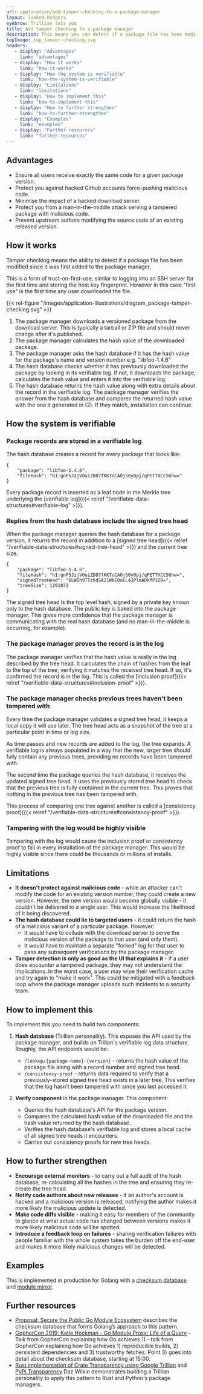 ```yaml
---
url: application/add-tamper-checking-to-a-package-manager
layout: linked-headers
eyebrow: Trillian lets you
title: Add tamper checking to a package manager
description: This means you can detect if a package file has been modified since it was first added to the package manager.
topImage: top_tamper-checking.svg
headers:
   - display: "Advantages"
     link: "advantages"
   - display: "How it works"
     link: "how-it-works"
   - display: "How the system is verifiable"
     link: "how-the-system-is-verifiable"
   - display: "Limitations"
     link: "limitations"
   - display: "How to implement this"
     link: "how-to-implement-this"
   - display: "How to further strengthen"
     link: "how-to-further-strengthen"
   - display: "Examples"
     link: "examples"
   - display: "Further resources"
     link: "further-resources"
---
```


## Advantages

<div class="font-google font-medium">

* Ensure all users receive exactly the same code for a given package version.
* Protect you against hacked Github accounts force-pushing malicious code.
* Minimise the impact of a hacked download server.
* Protect you from a man-in-the-middle attack serving a tampered package with malicious code.
* Prevent upstream authors modifying the source code of an existing released version.

</div>

## How it works

Tamper checking means the ability to detect if a package file has been modified since it was first added to the package manager.

This is a form of trust-on-first-use, similar to logging into an SSH server for the first time and storing the host key fingerprint. However in this case "first use" is the first time any user downloaded the file.

{{< rel-figure "/images/application-illustrations/diagram_package-tamper-checking.svg" >}}

1. The package manager downloads a versioned package from the download server. This is typically a tarball or ZIP file and should never change after it's published.
2. The package manager calculates the hash value of the downloaded package.
3. The package manager asks the hash database if it has the hash value for the package's name and version number e.g. "libfoo-1.4.6"
4. The hash database checks whether it has previously downloaded the package by looking in its verifiable log. If not, it downloads the package, calculates the hash value and enters it into the verifiable log.
5. The hash database returns the hash value along with extra details about the record in the verifiable log.
   The package manager verifies the answer from the hash database and compares the returned hash value with the one it generated in (2). If they match, installation can continue.

## How the system is verifiable

### Package records are stored in a verifiable log

The hash database creates a record for every package that looks like:

```
{
    "package": "libfoo-1.4.6",
    "fileHash": "h1:gnP5JzjVOuiZD07fKKToCAOjS0yOpj/qPETTXCCS6hw="
}
```

Every package record is inserted as a leaf node in the Merkle tree underlying the [verifiable log]({{< relref "/verifiable-data-structures#verifiable-log" >}}).

### Replies from the hash database include the signed tree head

When the package manager queries the hash database for a package version, it returns the record in addition to a [signed tree head]({{< relref "/verifiable-data-structures#signed-tree-head" >}}) and the current tree size.

```
{
    "package": "libfoo-1.4.6",
    "fileHash": "h1:gnP5JzjVOuiZD07fKKToCAOjS0yOpj/qPETTXCCS6hw=",
    "signedTreeHead": "8LWIh9TTzhdSA21WbE0oEL4JPlmADkfP3Z0=",
    "treeSize": 1291072
}
```

The signed tree head is the top level hash, signed by a private key known only to the hash database. The public key is baked into the package manager. This gives more confidence that the package manager is communicating with the real hash database (and no man-in-the-middle is occurring, for example).

### The package manager proves the record is in the log

The package manager verifies that the hash value is really in the log described by the tree head. It calculates the chain of hashes from the leaf to the top of the tree, verifying it matches the received tree head. If so, it's confirmed the record is in the log. This is called the [inclusion proof]({{< relref "/verifiable-data-structures#inclusion-proof" >}}).

### The package manager checks previous trees haven't been tampered with

Every time the package manager validates a signed tree head, it keeps a local copy it will use later. The tree head acts as a snapshot of the tree at a particular point in time or log size.

As time passes and new records are added to the log, the tree expands. A verifiable log is always populated in a way that the new, larger tree should fully contain any previous trees, providing no records have been tampered with.

The second time the package queries the hash database, it receives the updated signed tree head. It uses the previously stored tree head to check that the previous tree is fully contained in the current tree. This proves that nothing in the previous tree has been tampered with.

This process of comparing one tree against another is called a [consistency proof]({{< relref "/verifiable-data-structures#consistency-proof" >}}).

### Tampering with the log would be highly visible

Tampering with the log would cause the inclusion proof or consistency proof to fail in every installation of the package manager. This would be highly visible since there could be thousands or millions of installs.

## Limitations

* **It doesn't protect against malicious code** - while an attacker can't modify the code for an existing version number, they could create a new version. However, the new version would become globally visible - it couldn't be delivered to a single user. This would increase the likelihood of it being discovered.
* **The hash database could lie to targeted users** - it could return the hash of a malicious variant of a particular package. However:
  * It would have to collude with the download server to serve the malicious version of the package to that user (and only them).
  * It would have to maintain a separate "forked" log for that user to pass any subsequent verifications by the package manager.
* **Tamper detection is only as good as the UI that explains it** - if a user does encounter a tampered package, they may not understand the implications. In the worst case, a user may wipe their verification cache and try again to "make it work". This could be mitigated with a feedback loop where the package manager uploads such incidents to a security team.

## How to implement this

To implement this you need to build two components:

1. **Hash database** (Trillian personality). This exposes the API used by the package manager, and builds on Trilian's verifiable log data structure. Roughly, the API endpoints would be:
    * `/lookup/{package-name}-{version}` - returns the hash value of the package file along with a record number and signed tree head.
    * `/consistency-proof` - returns data required to verify that a previously-stored signed tree head exists in a later tree. This verifies that the log hasn't been tampered with since you last accessed it.

2. **Verify component** in the package manager. This component:
    * Queries the hash database's API for the package version.
    * Compares the calculated hash value of the downloaded file and the hash value returned by the hash database.
    * Verifies the hash database's verifiable log and stores a local cache of all signed tree heads it encounters.
    * Carries out consistency proofs for new tree heads.

## How to further strengthen

* **Encourage external monitors** - to carry out a full audit of the hash database, re-calculating all the hashes in the tree and ensuring they re-create the tree head.
* **Notify code authors about new releases** - if an author's account is hacked and a malicious version is released, notifying the author makes it more likely the malicious update is detected.
* **Make code diffs visible** - making it easy for members of the community to glance at what actual code has changed between versions makes it more likely malicious code will be spotted.
* **Introduce a feedback loop on failures** - sharing verification failures with people familiar with the whole system takes the burden off the end-user and makes it more likely malicious changes will be detected.

## Examples
This is implemented in production for Golang with a [checksum database](https://go.googlesource.com/proposal/+/master/design/25530-sumdb.md) and [module mirror](https://blog.golang.org/module-mirror-launch).

## Further resources
* [Proposal: Secure the Public Go Module Ecosystem](https://go.googlesource.com/proposal/+/master/design/25530-sumdb.md) describes the checksum database that forms Golang’s approach to this pattern.
* [GopherCon 2019: Katie Hockman - Go Module Proxy: Life of a Query](https://www.youtube.com/watch?v=KqTySYYhPUE&t=15m0s) -
  Talk from GopherCon explaining how Go achieves 1) - talk from GopherCon explaining how Go achieves 1) reproducible builds, 2) persistent dependencies and 3) trustworthy fetches. Point 3) goes into detail about the checksum database, starting at 15:00.
* [Rust implementation of Crate Transparency using Google Trillian](https://pretired.dazwilkin.com/posts/200429/) and [PyPi Transparency](https://pretired.dazwilkin.com/posts/190926/)
  Daz Wilkin demonstrates building a Trillian personality to apply this pattern to Rust and Python's package managers.
